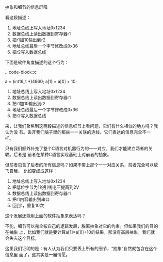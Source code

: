         
抽象和细节的信息屏障

看这段描述：

1. 地址总线上写入地址0x1234
2. 数据总线上读出数据到寄存器r1
3. 把r1加10输出到r2
4. 地址总线最后一个字节修改成0x36
5. 把r2写入数据总线

下面是软件角度描述的这个行为：

.. code-block::c

  a = (int16_t *)4660;
  a[1] = a[0] + 10;

1. 地址总线上写入地址0x1234
2. 数据总线上读出数据到寄存器r1
3. 把r1加10输出到r2
4. 地址总线最后一个字节修改成0x36
5. 把r2写入数据总线

来，让我们聚焦到这两段描述的信息细节上看问题，它们有什么相似的地方吗？我认为没
有。丢开我们脑子里的那些一一关联的连线，它们表达的信息完全不一样。

只有我们额外补充了整个C语言对机器行为的一一对应，我们才能建立两者的关联。后者是
前者在某种C语言实现基础上对前者的抽象。

但前者包含了后者的所有信息吗？如果不带上那个一一对应关系，前者完全可以放飞自我，
比如变成成这样：

1. 地址总线上写入地址0x1234
2. 把低位字节为1的引线电压提高到2V
3. 数据总线上读出数据到寄存器r1
4. 把r1内容输出到串口
5. 回到1，重复10次

这个发展还能用上面的软件抽象来表达吗？

不能，细节可以完全按自己的逻辑发展，脱离抽象对它的约束。但如果我们的目的在抽象
上，比如我们就是要计算a[1]=a[0]+10的结果，那没有高层抽象，我们就会失去这个目标。

这里我们证明的是：有人认为我们只要丢上所有的细节，“抽象”自然就包含在这个信息里
面了，这其实是一厢情愿。
